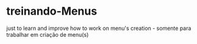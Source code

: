 # treinando-Menus
just to learn and improve how to work on menu's creation - somente para trabalhar em criação de menu(s)
